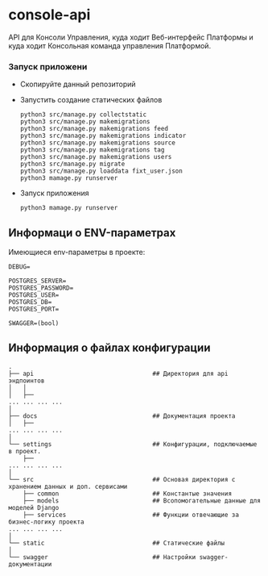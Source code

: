 # console-api

API для Консоли Управления, куда ходит Веб-интерфейс Платформы и куда ходит Консольная команда управления Платформой. 

### Запуск приложени

- Скопируйте данный репозиторий

- Запустить создание статических файлов
    ```
    python3 src/manage.py collectstatic
    python3 src/manage.py makemigrations
    python3 src/manage.py makemigrations feed
    python3 src/manage.py makemigrations indicator
    python3 src/manage.py makemigrations source
    python3 src/manage.py makemigrations tag
    python3 src/manage.py makemigrations users
    python3 src/manage.py migrate
    python3 src/manage.py loaddata fixt_user.json
    python3 mamage.py runserver
    ```
- Запуск приложения
    ```
    python3 mamage.py runserver
    ```

## Информаци о ENV-параметрах
Имеющиеся env-параметры в проекте:
```
DEBUG=

POSTGRES_SERVER=
POSTGRES_PASSWORD=
POSTGRES_USER=
POSTGRES_DB=
POSTGRES_PORT=

SWAGGER=(bool)
```

## Информация о файлах конфигурации
```text
.
├── api                                 ## Директория для api эндпоинтов
│   │                                   
│   ├──                                
... ... ... ...
│
├── docs                                ## Документация проекта
│   ├──                                 
... ... ... ...
│
└── settings                            ## Конфигурации, подключаемые в проект.
    ├──
... ... ... ...
│
└── src                                 ## Основая директория с хранением данных и доп. сервисами
    ├── сommon                          ## Константые значения
    ├── models                          ## Всопомогательные данные для моделей Django
    ├── services                        ## Функции отвечающие за бизнес-логику проекта
... ... ... ...
│
└── static                              ## Статические файлы
│
└── swagger                             ## Настройки swagger-документации
```